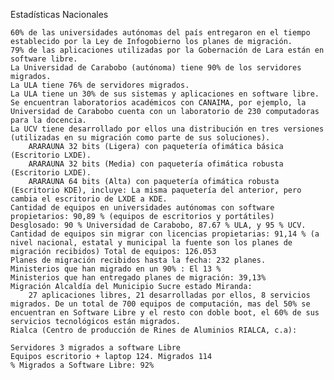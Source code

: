 Estadísticas Nacionales

    60% de las universidades autónomas del país entregaron en el tiempo establecido por la Ley de Infogobierno los planes de migración.
    79% de las aplicaciones utilizadas por la Gobernación de Lara están en software libre.
    La Universidad de Carabobo (autónoma) tiene 90% de los servidores migrados.
    La ULA tiene 76% de servidores migrados.
    La ULA tiene un 30% de sus sistemas y aplicaciones en software libre.
    Se encuentran laboratorios académicos con CANAIMA, por ejemplo, la Universidad de Carabobo cuenta con un laboratorio de 230 computadoras para la docencia.
    La UCV tiene desarrollado por ellos una distribución en tres versiones (utilizadas en su migración como parte de sus soluciones).
        ARARAUNA 32 bits (Ligera) con paquetería ofimática básica (Escritorio LXDE).
        ARARAUNA 32 bits (Media) con paquetería ofimática robusta (Escritorio LXDE).
        ARARAUNA 64 bits (Alta) con paquetería ofimática robusta (Escritorio KDE), incluye: La misma paquetería del anterior, pero cambia el escritorio de LXDE a KDE.
    Cantidad de equipos en universidades autónomas con software propietarios: 90,89 % (equipos de escritorios y portátiles) Desglosado: 90 % Universidad de Carabobo, 87.67 % ULA, y 95 % UCV.
    Cantidad de equipos sin migrar con licencias propietarias: 91,14 % (a nivel nacional, estatal y municipal la fuente son los planes de migración recibidos) Total de equipos: 126.053
    Planes de migración recibidos hasta la fecha: 232 planes.
    Ministerios que han migrado en un 90% : El 13 %
    Ministerios que han entregado planes de migración: 39,13%
    Migración Alcaldía del Municipio Sucre estado Miranda:
        27 aplicaciones libres, 21 desarrolladas por ellos, 8 servicios migrados. De un total de 700 equipos de computación, mas del 50% se encuentran en Software Libre y el resto con doble boot, el 60% de sus servicios tecnológicos están migrados.
    Rialca (Centro de producción de Rines de Aluminios RIALCA, c.a):

    Servidores 3 migrados a software Libre
    Equipos escritorio + laptop 124. Migrados 114
    % Migrados a Software Libre: 92%

